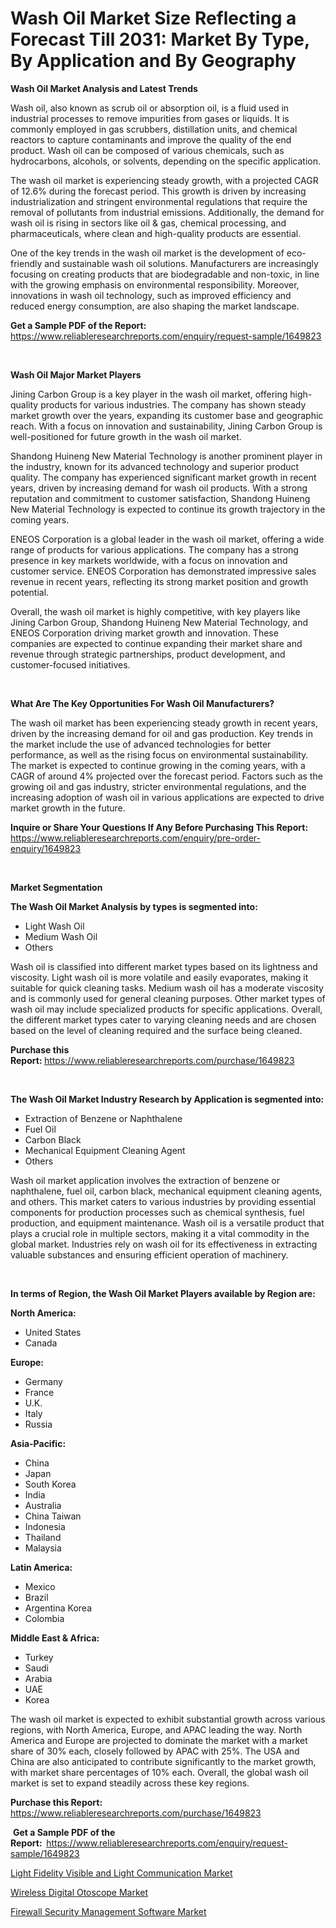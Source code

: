 <p><h1>Wash Oil Market Size Reflecting a Forecast Till 2031: Market By Type, By Application and By Geography</h1></p><p><strong>Wash Oil Market Analysis and Latest Trends</strong></p>
<p><p>Wash oil, also known as scrub oil or absorption oil, is a fluid used in industrial processes to remove impurities from gases or liquids. It is commonly employed in gas scrubbers, distillation units, and chemical reactors to capture contaminants and improve the quality of the end product. Wash oil can be composed of various chemicals, such as hydrocarbons, alcohols, or solvents, depending on the specific application.</p><p>The wash oil market is experiencing steady growth, with a projected CAGR of 12.6% during the forecast period. This growth is driven by increasing industrialization and stringent environmental regulations that require the removal of pollutants from industrial emissions. Additionally, the demand for wash oil is rising in sectors like oil & gas, chemical processing, and pharmaceuticals, where clean and high-quality products are essential.</p><p>One of the key trends in the wash oil market is the development of eco-friendly and sustainable wash oil solutions. Manufacturers are increasingly focusing on creating products that are biodegradable and non-toxic, in line with the growing emphasis on environmental responsibility. Moreover, innovations in wash oil technology, such as improved efficiency and reduced energy consumption, are also shaping the market landscape.</p></p>
<p><strong>Get a Sample PDF of the Report:&nbsp;</strong> <a href="https://www.reliableresearchreports.com/enquiry/request-sample/1649823">https://www.reliableresearchreports.com/enquiry/request-sample/1649823</a></p>
<p>&nbsp;</p>
<p><strong>Wash Oil Major Market Players</strong></p>
<p><p>Jining Carbon Group is a key player in the wash oil market, offering high-quality products for various industries. The company has shown steady market growth over the years, expanding its customer base and geographic reach. With a focus on innovation and sustainability, Jining Carbon Group is well-positioned for future growth in the wash oil market.</p><p>Shandong Huineng New Material Technology is another prominent player in the industry, known for its advanced technology and superior product quality. The company has experienced significant market growth in recent years, driven by increasing demand for wash oil products. With a strong reputation and commitment to customer satisfaction, Shandong Huineng New Material Technology is expected to continue its growth trajectory in the coming years.</p><p>ENEOS Corporation is a global leader in the wash oil market, offering a wide range of products for various applications. The company has a strong presence in key markets worldwide, with a focus on innovation and customer service. ENEOS Corporation has demonstrated impressive sales revenue in recent years, reflecting its strong market position and growth potential.</p><p>Overall, the wash oil market is highly competitive, with key players like Jining Carbon Group, Shandong Huineng New Material Technology, and ENEOS Corporation driving market growth and innovation. These companies are expected to continue expanding their market share and revenue through strategic partnerships, product development, and customer-focused initiatives.</p></p>
<p>&nbsp;</p>
<p><strong>What Are The Key Opportunities For Wash Oil Manufacturers?</strong></p>
<p><p>The wash oil market has been experiencing steady growth in recent years, driven by the increasing demand for oil and gas production. Key trends in the market include the use of advanced technologies for better performance, as well as the rising focus on environmental sustainability. The market is expected to continue growing in the coming years, with a CAGR of around 4% projected over the forecast period. Factors such as the growing oil and gas industry, stricter environmental regulations, and the increasing adoption of wash oil in various applications are expected to drive market growth in the future.</p></p>
<p><strong>Inquire or Share Your Questions If Any Before Purchasing This Report:</strong> <a href="https://www.reliableresearchreports.com/enquiry/pre-order-enquiry/1649823">https://www.reliableresearchreports.com/enquiry/pre-order-enquiry/1649823</a></p>
<p>&nbsp;</p>
<p><strong>Market Segmentation</strong></p>
<p><strong>The Wash Oil Market Analysis by types is segmented into:</strong></p>
<p><ul><li>Light Wash Oil</li><li>Medium Wash Oil</li><li>Others</li></ul></p>
<p><p>Wash oil is classified into different market types based on its lightness and viscosity. Light wash oil is more volatile and easily evaporates, making it suitable for quick cleaning tasks. Medium wash oil has a moderate viscosity and is commonly used for general cleaning purposes. Other market types of wash oil may include specialized products for specific applications. Overall, the different market types cater to varying cleaning needs and are chosen based on the level of cleaning required and the surface being cleaned.</p></p>
<p><strong>Purchase this Report:&nbsp;</strong><a href="https://www.reliableresearchreports.com/purchase/1649823">https://www.reliableresearchreports.com/purchase/1649823</a></p>
<p>&nbsp;</p>
<p><strong>The Wash Oil Market Industry Research by Application is segmented into:</strong></p>
<p><ul><li>Extraction of Benzene or Naphthalene</li><li>Fuel Oil</li><li>Carbon Black</li><li>Mechanical Equipment Cleaning Agent</li><li>Others</li></ul></p>
<p><p>Wash oil market application involves the extraction of benzene or naphthalene, fuel oil, carbon black, mechanical equipment cleaning agents, and others. This market caters to various industries by providing essential components for production processes such as chemical synthesis, fuel production, and equipment maintenance. Wash oil is a versatile product that plays a crucial role in multiple sectors, making it a vital commodity in the global market. Industries rely on wash oil for its effectiveness in extracting valuable substances and ensuring efficient operation of machinery.</p></p>
<p>&nbsp;</p>
<p><strong>In terms of Region, the Wash Oil Market Players available by Region are:</strong></p>
<p>
    <p> <strong> North America: </strong>
        <ul>
            <li>United States</li>
            <li>Canada</li>
        </ul>
        </p> 
    <p> <strong> Europe: </strong>
        <ul>
            <li>Germany</li>
            <li>France</li>
            <li>U.K.</li>
            <li>Italy</li>
            <li>Russia</li>
        </ul>
        </p> 
    <p> <strong> Asia-Pacific: </strong>
        <ul>
            <li>China</li>
            <li>Japan</li>
            <li>South Korea</li>
            <li>India</li>
            <li>Australia</li>
            <li>China Taiwan</li>
            <li>Indonesia</li>
            <li>Thailand</li>
            <li>Malaysia</li>
        </ul>
        </p> 
    <p> <strong> Latin America: </strong>
        <ul>
            <li>Mexico</li>
            <li>Brazil</li>
            <li>Argentina Korea</li>
            <li>Colombia</li>
        </ul>
        </p> 
    <p> <strong> Middle East & Africa: </strong>
        <ul>
            <li>Turkey</li>
            <li>Saudi</li>
            <li>Arabia</li>
            <li>UAE</li>
            <li>Korea</li>
        </ul>
    </p>
    </p>
<p><p>The wash oil market is expected to exhibit substantial growth across various regions, with North America, Europe, and APAC leading the way. North America and Europe are projected to dominate the market with a market share of 30% each, closely followed by APAC with 25%. The USA and China are also anticipated to contribute significantly to the market growth, with market share percentages of 10% each. Overall, the global wash oil market is set to expand steadily across these key regions.</p></p>
<p><strong>Purchase this Report: </strong><a href="https://www.reliableresearchreports.com/purchase/1649823">https://www.reliableresearchreports.com/purchase/1649823</a></p>
<p>&nbsp;<strong>Get a Sample PDF of the Report:&nbsp;&nbsp;</strong><a href="https://www.reliableresearchreports.com/enquiry/request-sample/1649823">https://www.reliableresearchreports.com/enquiry/request-sample/1649823</a></p>
<p><strong></strong></p>
<p><p><a href="https://view.publitas.com/reportprime-1/light-fidelity-visible-and-light-communication-market-analysis-examines-its-scope-on-growth-opportunities-and-forecasted-trends-spanning-from-2023-to-2030/">Light Fidelity Visible and Light Communication Market</a></p><p><a href="https://view.publitas.com/reportprime-1/wireless-digital-otoscope-market-provides-a-comprehensive-analysis-including-a-macro-overview-of-the-market-as-well-as-micro-details-such-as-market-size-and-competitive-landscape/">Wireless Digital Otoscope Market</a></p><p><a href="https://view.publitas.com/reportprime-1/firewall-security-management-software-market-analysis-examines-its-scope-on-growth-opportunities-and-forecasted-trends-spanning-from-2023-to-2030/">Firewall Security Management Software Market</a></p></p>
